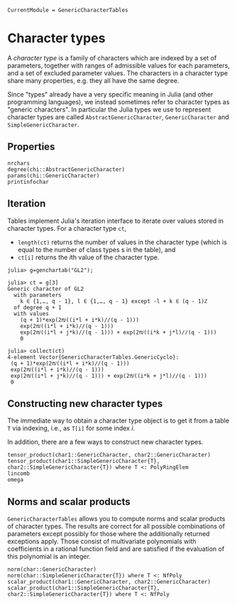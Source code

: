 ```@meta
CurrentModule = GenericCharacterTables
```

# Character types

A *character type* is a family of characters which are indexed by a set of parameters,
together with ranges of admissible values for each parameters, and a set of
excluded parameter values. The characters in a character type share many properties,
e.g. they all have the same degree.

Since "types" already have a very specific meaning in Julia (and other programming
languages), we instead sometimes refer to character types as "generic characters".
In particular the Julia types we use to represent character types are called
`AbstractGenericCharacter`, `GenericCharacter` and `SimpleGenericCharacter`.

## Properties

```@docs
nrchars
degree(chi::AbstractGenericCharacter)
params(chi::GenericCharacter)
printinfochar
```

## Iteration

Tables implement Julia's iteration interface to iterate over values stored in character types.
For a character type `ct`,
- `length(ct)` returns the number of values in the character type (which is equal to the number
   of class types s in the table), and
- `ct[i]` returns the $i$th value of the character type.

```jldoctest
julia> g=genchartab("GL2");

julia> ct = g[3]
Generic character of GL2
  with parameters
    k ∈ {1,…, q - 1}, l ∈ {1,…, q - 1} except -l + k ∈ (q - 1)ℤ
  of degree q + 1
  with values
    (q + 1)*exp(2π𝑖((i*l + i*k)//(q - 1)))
    exp(2π𝑖((i*l + i*k)//(q - 1)))
    exp(2π𝑖((i*l + j*k)//(q - 1))) + exp(2π𝑖((i*k + j*l)//(q - 1)))
    0

julia> collect(ct)
4-element Vector{GenericCharacterTables.GenericCyclo}:
 (q + 1)*exp(2π𝑖((i*l + i*k)//(q - 1)))
 exp(2π𝑖((i*l + i*k)//(q - 1)))
 exp(2π𝑖((i*l + j*k)//(q - 1))) + exp(2π𝑖((i*k + j*l)//(q - 1)))
 0
```

## Constructing new character types

The immediate way to obtain a character type object is to get it from a 
table `T` via indexing, i.e., as `T[i]` for some index $i$.

In addition, there are a few ways to construct new character types.

```@docs
tensor_product(char1::GenericCharacter, char2::GenericCharacter)
tensor_product(char1::SimpleGenericCharacter{T}, char2::SimpleGenericCharacter{T}) where T <: PolyRingElem
lincomb
omega
```

## Norms and scalar products

`GenericCharacterTables` allows you to compute norms and scalar products
of character types. The results are correct for all
possible combinations of parameters except possibly for those where the
additionally returned exceptions apply. Those consist of multivariate
polynomials with coefficients in a rational function field and are
satisfied if the evaluation of this polynomial is an integer.

```@docs
norm(char::GenericCharacter)
norm(char::SimpleGenericCharacter{T}) where T <: NfPoly
scalar_product(char1::GenericCharacter, char2::GenericCharacter)
scalar_product(char1::SimpleGenericCharacter{T}, char2::SimpleGenericCharacter{T}) where T <: NfPoly
```
